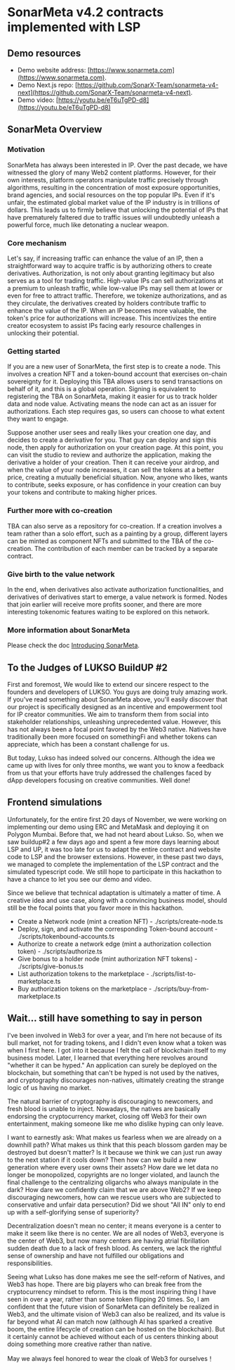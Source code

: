 # SonarMeta v4.2 contracts implemented with LSP

## Demo resources

- Demo website address: [https://www.sonarmeta.com](https://www.sonarmeta.com).
- Demo Next.js repo: [https://github.com/SonarX-Team/sonarmeta-v4-next](https://github.com/SonarX-Team/sonarmeta-v4-next).
- Demo video: [https://youtu.be/eT6uTgPD-d8](https://youtu.be/eT6uTgPD-d8)

## SonarMeta Overview

### Motivation

SonarMeta has always been interested in IP. Over the past decade, we have witnessed the glory of many Web2 content platforms. However, for their own interests, platform operators manipulate traffic precisely through algorithms, resulting in the concentration of most exposure opportunities, brand agencies, and social resources on the top popular IPs. Even if it's unfair, the estimated global market value of the IP industry is in trillions of dollars. This leads us to firmly believe that unlocking the potential of IPs that have prematurely faltered due to traffic issues will undoubtedly unleash a powerful force, much like detonating a nuclear weapon.

### Core mechanism

Let's say, if increasing traffic can enhance the value of an IP, then a straightforward way to acquire traffic is by authorizing others to create derivatives. Authorization, is not only about granting legitimacy but also serves as a tool for trading traffic. High-value IPs can sell authorizations at a premium to unleash traffic, while low-value IPs may sell them at lower or even for free to attract traffic. Therefore, we tokenize authorizations, and as they circulate, the derivatives created by holders contribute traffic to enhance the value of the IP. When an IP becomes more valuable, the token's price for authorizations will increase. This incentivizes the entire creator ecosystem to assist IPs facing early resource challenges in unlocking their potential.

### Getting started

If you are a new user of SonarMeta, the first step is to create a node. This involves a creation NFT and a token-bound account that exercises on-chain sovereignty for it. Deploying this TBA allows users to send transactions on behalf of it, and this is a global operation. Signing is equivalent to registering the TBA on SonarMeta, making it easier for us to track holder data and node value. Activating means the node can act as an issuer for authorizations. Each step requires gas, so users can choose to what extent they want to engage.

Suppose another user sees and really likes your creation one day, and decides to create a derivative for you. That guy can deploy and sign this node, then apply for authorization on your creation page. At this point, you can visit the studio to review and authorize the application, making the derivative a holder of your creation. Then it can receive your airdrop, and when the value of your node increases, it can sell the tokens at a better price, creating a mutually beneficial situation. Now, anyone who likes, wants to contribute, seeks exposure, or has confidence in your creation can buy your tokens and contribute to making higher prices.

### Further more with co-creation

TBA can also serve as a repository for co-creation. If a creation involves a team rather than a solo effort, such as a painting by a group, different layers can be minted as component NFTs and submitted to the TBA of the co-creation. The contribution of each member can be tracked by a separate contract.

### Give birth to the value network

In the end, when derivatives also activate authorization functionalities, and derivatives of derivatives start to emerge, a value network is formed. Nodes that join earlier will receive more profits sooner, and there are more interesting tokenomic features waiting to be explored on this network.

### More information about SonarMeta

Please check the doc [Introducing SonarMeta](https://sonarx666.feishu.cn/docx/XyLndXhftoXz1GxkCYAcOIdrn1U?from=from_copylink).

## To the Judges of LUKSO BuildUP #2

First and foremost, We would like to extend our sincere respect to the founders and developers of LUKSO. You guys are doing truly amazing work. If you've read something about SonarMeta above, you'll easily discover that our project is specifically designed as an incentive and empowerment tool for IP creator communities. We aim to transform them from social into stakeholder relationships, unleashing unprecedented value. However, this has not always been a focal point favored by the Web3 native. Natives have traditionally been more focused on somethingFi and whether tokens can appreciate, which has been a constant challenge for us.

But today, Lukso has indeed solved our concerns. Although the idea we came up with lives for only three months, we want you to know a feedback from us that your efforts have truly addressed the challenges faced by dApp developers focusing on creative communities. Well done!

## Frontend simulations

Unfortunately, for the entire first 20 days of November, we were working on implementing our demo using ERC and MetaMask and deploying it on Polygon Mumbai. Before that, we had not heard about Lukso. So, when we saw buildup#2 a few days ago and spent a few more days learning about LSP and UP, it was too late for us to adapt the entire contract and website code to LSP and the browser extensions. However, in these past two days, we managed to complete the implementation of the LSP contract and the simulated typescript code. We still hope to participate in this hackathon to have a chance to let you see our demo and video.

Since we believe that technical adaptation is ultimately a matter of time. A creative idea and use case, along with a convincing business model, should still be the focal points that you favor more in this hackathon.

- Create a Network node (mint a creation NFT) - ./scripts/create-node.ts
- Deploy, sign, and activate the corresponding Token-bound account - ./scripts/tokenbound-accounts.ts
- Authorize to create a network edge (mint a authorization collection token) - ./scripts/authorize.ts
- Give bonus to a holder node (mint authorization NFT tokens) - ./scripts/give-bonus.ts
- List authorization tokens to the marketplace - ./scripts/list-to-marketplace.ts
- Buy authorization tokens on the marketplace - ./scripts/buy-from-marketplace.ts

## Wait... still have something to say in person

I've been involved in Web3 for over a year, and I’m here not because of its bull market, not for trading tokens, and I didn't even know what a token was when I first here. I got into it because I felt the call of blockchain itself to my business model. Later, I learned that everything here revolves around "whether it can be hyped." An application can surely be deployed on the blockchain, but something that can't be hyped is not used by the natives, and cryptography discourages non-natives, ultimately creating the strange logic of us having no market.

The natural barrier of cryptography is discouraging to newcomers, and fresh blood is unable to inject. Nowadays, the natives are basically endorsing the cryptocurrency market, closing off Web3 for their own entertainment, making someone like me who dislike hyping can only leave.

I want to earnestly ask: What makes us fearless when we are already on a downhill path? What makes us think that this peach blossom garden may be destroyed but doesn't matter? Is it because we think we can just run away to the next station if it cools down? Then how can we build a new generation where every user owns their assets? How dare we let data no longer be monopolized, copyrights are no longer violated, and launch the final challenge to the centralizing oligarchs who always manipulate in the dark? How dare we confidently claim that we are above Web2? If we keep discouraging newcomers, how can we rescue users who are subjected to conservative and unfair data persecution? Did we shout "All IN" only to end up with a self-glorifying sense of superiority?

Decentralization doesn't mean no center; it means everyone is a center to make it seem like there is no center. We are all nodes of Web3, everyone is the center of Web3, but now many centers are having atrial fibrillation sudden death due to a lack of fresh blood. As centers, we lack the rightful sense of ownership and have not fulfilled our obligations and responsibilities.

Seeing what Lukso has done makes me see the self-reform of Natives, and Web3 has hope. There are big players who can break free from the cryptocurrency mindset to reform. This is the most inspiring thing I have seen in over a year, rather than some token flipping 20 times. So, I am confident that the future vision of SonarMeta can definitely be realized in Web3, and the ultimate vision of Web3 can also be realized, and its value is far beyond what AI can match now (although AI has sparked a creative boom, the entire lifecycle of creation can be hosted on the blockchain). But it certainly cannot be achieved without each of us centers thinking about doing something more creative rather than native.

May we always feel honored to wear the cloak of Web3 for ourselves！
